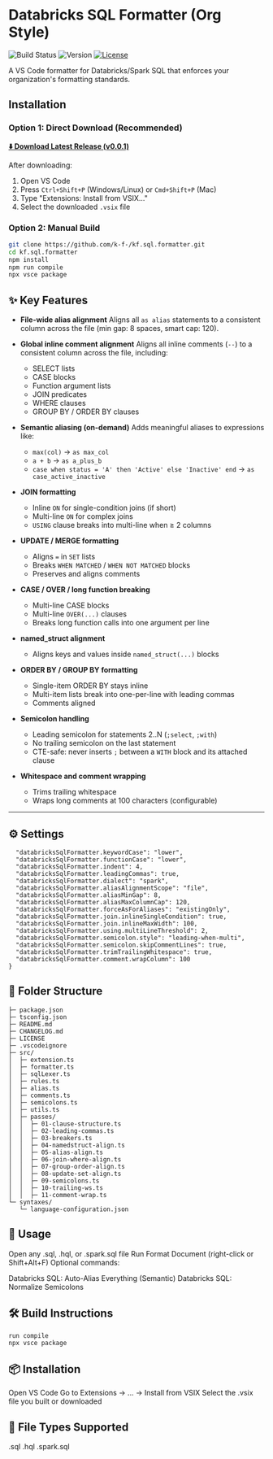 # Databricks SQL Formatter (Org Style)

![Build Status](https://github.com/k-f-/kf.sql.formatter/workflows/CI/badge.svg)
![Version](https://img.shields.io/badge/version-0.0.1-blue)
[![License](https://img.shields.io/badge/license-MIT-green)](LICENSE)

A VS Code formatter for Databricks/Spark SQL that enforces your organization's formatting standards.

## Installation

### Option 1: Direct Download (Recommended)

**[⬇️ Download Latest Release (v0.0.1)](https://github.com/k-f-/kf.sql.formatter/releases/download/v0.0.1/databricks-sql-formatter-0.0.1.vsix)**

After downloading:
1. Open VS Code
2. Press `Ctrl+Shift+P` (Windows/Linux) or `Cmd+Shift+P` (Mac)
3. Type "Extensions: Install from VSIX..."
4. Select the downloaded `.vsix` file

### Option 2: Manual Build

```bash
git clone https://github.com/k-f-/kf.sql.formatter.git
cd kf.sql.formatter
npm install
npm run compile
npx vsce package
```

## ✨ Key Features

- **File-wide alias alignment**
  Aligns all `as alias` statements to a consistent column across the file (min gap: 8 spaces, smart cap: 120).

- **Global inline comment alignment**
  Aligns all inline comments (`--`) to a consistent column across the file, including:
  - SELECT lists
  - CASE blocks
  - Function argument lists
  - JOIN predicates
  - WHERE clauses
  - GROUP BY / ORDER BY clauses

- **Semantic aliasing (on-demand)**
  Adds meaningful aliases to expressions like:
  - `max(col)` → `as max_col`
  - `a + b` → `as a_plus_b`
  - `case when status = 'A' then 'Active' else 'Inactive' end` → `as case_active_inactive`

- **JOIN formatting**
  - Inline `ON` for single-condition joins (if short)
  - Multi-line `ON` for complex joins
  - `USING` clause breaks into multi-line when ≥ 2 columns

- **UPDATE / MERGE formatting**
  - Aligns `=` in `SET` lists
  - Breaks `WHEN MATCHED` / `WHEN NOT MATCHED` blocks
  - Preserves and aligns comments

- **CASE / OVER / long function breaking**
  - Multi-line CASE blocks
  - Multi-line `OVER(...)` clauses
  - Breaks long function calls into one argument per line

- **named_struct alignment**
  - Aligns keys and values inside `named_struct(...)` blocks

- **ORDER BY / GROUP BY formatting**
  - Single-item ORDER BY stays inline
  - Multi-item lists break into one-per-line with leading commas
  - Comments aligned

- **Semicolon handling**
  - Leading semicolon for statements 2..N (`;select`, `;with`)
  - No trailing semicolon on the last statement
  - CTE-safe: never inserts `;` between a `WITH` block and its attached clause

- **Whitespace and comment wrapping**
  - Trims trailing whitespace
  - Wraps long comments at 100 characters (configurable)

---

## ⚙️ Settings

```{
  "databricksSqlFormatter.keywordCase": "lower",
  "databricksSqlFormatter.functionCase": "lower",
  "databricksSqlFormatter.indent": 4,
  "databricksSqlFormatter.leadingCommas": true,
  "databricksSqlFormatter.dialect": "spark",
  "databricksSqlFormatter.aliasAlignmentScope": "file",
  "databricksSqlFormatter.aliasMinGap": 8,
  "databricksSqlFormatter.aliasMaxColumnCap": 120,
  "databricksSqlFormatter.forceAsForAliases": "existingOnly",
  "databricksSqlFormatter.join.inlineSingleCondition": true,
  "databricksSqlFormatter.join.inlineMaxWidth": 100,
  "databricksSqlFormatter.using.multiLineThreshold": 2,
  "databricksSqlFormatter.semicolon.style": "leading-when-multi",
  "databricksSqlFormatter.semicolon.skipCommentLines": true,
  "databricksSqlFormatter.trimTrailingWhitespace": true,
  "databricksSqlFormatter.comment.wrapColumn": 100
}
```

## 📁 Folder Structure

```databricks-sql-formatter/
├─ package.json
├─ tsconfig.json
├─ README.md
├─ CHANGELOG.md
├─ LICENSE
├─ .vscodeignore
├─ src/
│  ├─ extension.ts
│  ├─ formatter.ts
│  ├─ sqlLexer.ts
│  ├─ rules.ts
│  ├─ alias.ts
│  ├─ comments.ts
│  ├─ semicolons.ts
│  ├─ utils.ts
│  ├─ passes/
│  │  ├─ 01-clause-structure.ts
│  │  ├─ 02-leading-commas.ts
│  │  ├─ 03-breakers.ts
│  │  ├─ 04-namedstruct-align.ts
│  │  ├─ 05-alias-align.ts
│  │  ├─ 06-join-where-align.ts
│  │  ├─ 07-group-order-align.ts
│  │  ├─ 08-update-set-align.ts
│  │  ├─ 09-semicolons.ts
│  │  ├─ 10-trailing-ws.ts
│  │  ├─ 11-comment-wrap.ts
└─ syntaxes/
   └─ language-configuration.json
```

## 🚀 Usage

Open any .sql, .hql, or .spark.sql file
Run Format Document (right-click or Shift+Alt+F)
Optional commands:

Databricks SQL: Auto-Alias Everything (Semantic)
Databricks SQL: Normalize Semicolons

## 🛠 Build Instructions

```npm install
run compile
npx vsce package
```

## 📦 Installation

Open VS Code
Go to Extensions → ... → Install from VSIX
Select the .vsix file you built or downloaded

## 📁 File Types Supported

.sql
.hql
.spark.sql
